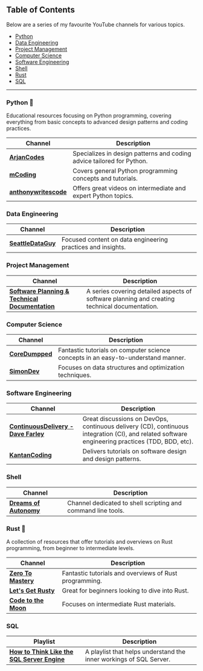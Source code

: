 ## Table of Contents

Below are a series of my favourite YouTube channels for various topics.

- [Python](#python)
- [Data Engineering](#data-engineering)
- [Project Management](#project-management)
- [Computer Science](#computer-science)
- [Software Engineering](#software-engineering)
- [Shell](#shell)
- [Rust](#rust)
- [SQL](#sql)

<hr>

### Python :snake:

Educational resources focusing on Python programming, covering everything from basic concepts to advanced design patterns and coding practices.

| Channel | Description |
| --- | --- |
| [**ArjanCodes**](https://www.youtube.com/@ArjanCodes) | Specializes in design patterns and coding advice tailored for Python. |
| [**mCoding**](https://www.youtube.com/@mCoding) | Covers general Python programming concepts and tutorials. |
| [**anthonywritescode**](https://www.youtube.com/@anthonywritescode) | Offers great videos on intermediate and expert Python topics. |

### Data Engineering

| Channel | Description |
| --- | --- |
| [**SeattleDataGuy**](https://www.youtube.com/@SeattleDataGuy) | Focused content on data engineering practices and insights. |

### Project Management

| Channel | Description |
| --- | --- |
| [**Software Planning & Technical Documentation**](https://www.youtube.com/watch?v=SaCYkPD4_K0&list=PLEJZyr6k_ykJ4Sa7B-FMr7zbr4uegNO5_) | A series covering detailed aspects of software planning and creating technical documentation. |

### Computer Science

| Channel | Description |
| --- | --- |
| [**CoreDumpped**](https://www.youtube.com/@CoreDumpped) | Fantastic tutorials on computer science concepts in an easy-to-understand manner. |
| [**SimonDev**](https://www.youtube.com/playlist?list=PLRL3Z3lpLmH0FiSWovfiBtxNczQg0Hzry) | Focuses on data structures and optimization techniques. |

### Software Engineering

| Channel | Description |
| --- | --- |
| [**ContinuousDelivery - Dave Farley**](https://www.youtube.com/@ContinuousDelivery) | Great discussions on DevOps, continuous delivery (CD), continuous integration (CI), and related software engineering practices (TDD, BDD, etc). |
| [**KantanCoding**](https://www.youtube.com/@kantancoding/videos) | Delivers tutorials on software design and design patterns. |

### Shell

| Channel | Description |
| --- | --- |
| [**Dreams of Autonomy**](https://www.youtube.com/@dreamsofautonomy) | Channel dedicated to shell scripting and command line tools. |

### Rust :crab:

A collection of resources that offer tutorials and overviews on Rust programming, from beginner to intermediate levels.

| Channel | Description |
| --- | --- |
| [**Zero To Mastery**](https://www.youtube.com/@ZeroToMastery) | Fantastic tutorials and overviews of Rust programming. |
| [**Let's Get Rusty**](https://www.youtube.com/@letsgetrusty) | Great for beginners looking to dive into Rust. |
| [**Code to the Moon**](https://www.youtube.com/@codetothemoon) | Focuses on intermediate Rust materials. |

### SQL

| Playlist | Description |
| --- | --- |
| [**How to Think Like the SQL Server Engine**](https://www.youtube.com/playlist?list=PLDYqU5RH_aX1VSVvjdla9TOKf939UhIDB) | A playlist that helps understand the inner workings of SQL Server. |